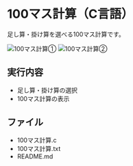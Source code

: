 # 100マス計算（C言語）
足し算・掛け算を選べる100マス計算です。

![100マス計算①](https://user-images.githubusercontent.com/84171334/199956721-a34a569a-b316-4b82-8dbc-0ee6ea179733.jpg)
![100マス計算②](https://user-images.githubusercontent.com/84171334/199956761-5378dd49-5be5-4890-aa03-5c1eb64edb64.jpg)

## 実行内容
- 足し算・掛け算の選択
- 100マス計算の表示

## ファイル
- 100マス計算.c
- 100マス計算.txt
- README.md
